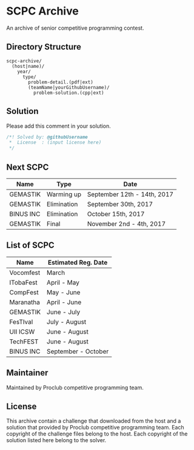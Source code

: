# SCPC Archive
An archive of senior competitive programming contest.

## Directory Structure
```
scpc-archive/
  (host|name)/
    year/
      type/
        problem-detail.(pdf|ext)
        (teamName|yourGithubUsername)/
          problem-solution.(cpp|ext)
```

## Solution
Please add this comment in your solution.

```c++
/*! Solved by: @githubUsername
 *  License  : (input license here)
 */
```

## Next SCPC
| Name      | Type        | Date                        |
|-----------|-------------|-----------------------------|
| GEMASTIK  | Warming up  | September 12th - 14th, 2017 |
| GEMASTIK  | Elimination | September 30th, 2017        |
| BINUS INC | Elimination | October 15th, 2017          |
| GEMASTIK  | Final       | November 2nd - 4th, 2017    |

## List of SCPC
| Name      | Estimated Reg. Date |
|-----------|---------------------|
| Vocomfest | March               |
| ITobaFest | April - May         |
| CompFest  | May - June          |
| Maranatha | April - June        |
| GEMASTIK  | June - July         |
| FesTIval  | July - August       |
| UII ICSW  | June - August       |
| TechFEST  | June - August       |
| BINUS INC | September - October |


## Maintainer
Maintained by Proclub competitive programming team.

## License
This archive contain a challenge that downloaded from the host and
a solution that provided by Proclub competitive programming team.
Each copyright of the challenge files belong to the host.
Each copyright of the solution listed here belong to the solver.

